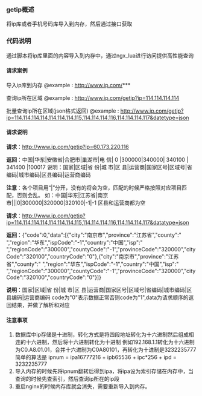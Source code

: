 ### getip概述
将ip库或者手机号码库导入到内存，然后通过接口获取

### 代码说明
通过脚本将ip库里面的内容导入到内存中，通过ngx_lua进行访问提供高性能查询

#### 请求案例 
导入ip库到内存 @example : http://www.ip.com/***  

查询ip所在区域 @example : http://www.ip.com/getip?ip=114.114.114.114  

批量查询ip所在区域(json格式返回) @example : http://www.ip.com/getip?ip=114.114.114.114,114.114.114.115,114.114.114.116,114.114.114.117&datetype=json  


#### 请求说明 
**请求**：http://www.ip.com/getip?ip=60.173.220.116   

**返回**：中国|华东|安徽省|合肥市|巢湖市|电 信| 0 |300000|340000| 340100 | 341400 |100017 说明：国家|区域|省 份|城 市|区 县|运营商|国家区号|区域号|省编码|城市编码|区县编码|运营商编码  

**注意**：各个项目用“|”分开，没有的将会为空，匹配的时候严格按照对应项目匹配，否则会乱。 如：中国|华东|江苏省|南京市|||0|300000|320000|320100|-1|-1 区县和运营商都为空  


**请求**：http://www.ip.com/getip?ip=114.114.114.114,114.114.114.115,114.114.114.116,114.114.114.117&datatype=json   

**返回**：{"code":0,"data":[{"city":"南京市","province":"江苏省","county":" ","region":"华东","ispCode":"-1","country":"中国","isp":" ","regionCode":"300000","countyCode":"-1","provinceCode":"320000","cityCode":"320100","countryCode":"0"},{"city":"南京市","province":"江苏省","county":" ","region":"华东","ispCode":"-1","country":"中国","isp":" ","regionCode":"300000","countyCode":"-1","provinceCode":"320000","cityCode":"320100","countryCode":"0"}]}   

**说明**：国家|区域|省 份|城 市|区 县|运营商|国家区号|区域号|省编码|城市编码|区县编码|运营商编码 code为"0"表示数据正常否则code为"1",data为请求顺序的返回结果，并做了解析和对应  


#### 注意事项 
1. 数据库中ip存储是十进制，转化方式是将四段地址转化为十六进制然后组成相连的十六进制，然后将十六进制转化为十进制 例如192.168.1.1转化为十六进制为C0.A8.01.01，合并十六进制为C0A80101，再转化为十进制是3232235777 简单的算法是 ipnum = ipa16777216 + ipb65536 + ipc*256 + ipd = 3232235777 
2. 导入内存的时候先将ipnum翻转后得到ipa，将ipa设为索引存储在内存中，当查询的时候先查索引，然后查询ip所在的ip段 
3. 重启nginx的时候内存库就会消失，需要重新导入到内存。
